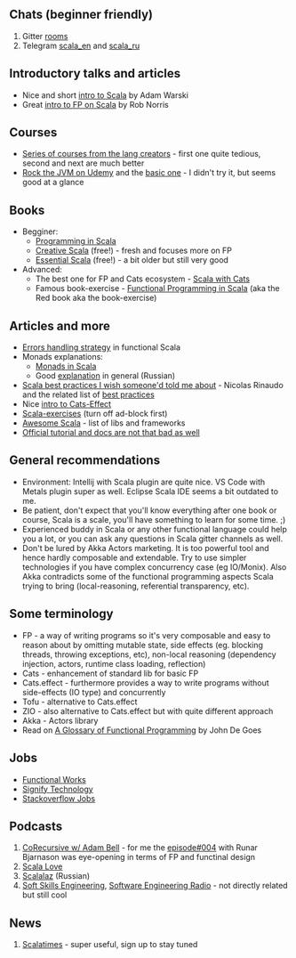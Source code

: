 ## Chats (beginner friendly)
1. Gitter [rooms](https://gitter.im/scala/scala)
2. Telegram [scala_en](https://t.me/scala_en) and [scala_ru](https://t.me/scala_ru)

## Introductory talks and articles
- Nice and short [intro to Scala](https://www.youtube.com/watch?v=30q6BkBv5MY) by Adam Warski
- Great [intro to FP on Scala](https://www.youtube.com/watch?v=30q6BkBv5MY) by Rob Norris

## Courses
- [Series of courses from the lang creators](https://www.coursera.org/specializations/scala) - first one quite tedious, second and next are much better
- [Rock the JVM on Udemy](https://www.udemy.com/course/advanced-scala/) and the [basic one](https://www.udemy.com/course/rock-the-jvm-scala-for-beginners/) - I didn't try it, but seems good at a glance

## Books
- Begginer:
    - [Programming in Scala](https://booksites.artima.com/programming_in_scala_3ed)
    - [Creative Scala](https://underscore.io/books/creative-scala/) (free!) - fresh and focuses more on FP
    - [Essential Scala](https://underscore.io/training/courses/essential-scala/) (free!) - a bit older but still very good
- Advanced:
    - The best one for FP and Cats ecosystem - [Scala with Cats](https://underscore.io/books/scala-with-cats/)
    - Famous book-exercise - [Functional Programming in Scala](https://www.amazon.com/Functional-Programming-Scala-Paul-Chiusano/dp/1617290653) (aka the Red book aka the book-exercise)

## Articles and more
- [Errors handling strategy](https://stackoverflow.com/a/35736191/2453144) in functional Scala  
- Monads explanations:
    - [Monads in Scala](https://medium.com/@sinisalouc/demystifying-the-monad-in-scala-cc716bb6f534)
    - Good [explanation](https://habrahabr.ru/post/183150/) in general (Russian)
- [Scala best practices I wish someone'd told me about](https://www.youtube.com/watch?v=DGa58FfiMqc) - Nicolas Rinaudo and the related list of [best practices](https://nrinaudo.github.io/scala-best-practices/)
- Nice [intro to Cats-Effect](https://www.youtube.com/watch?v=83pXEdCpY4A)
- [Scala-exercises](https://www.scala-exercises.org/) (turn off ad-block first)
- [Awesome Scala](https://github.com/lauris/awesome-scala) - list of libs and frameworks
- [Official tutorial and docs are not that bad as well](https://docs.scala-lang.org/tour/basics.html)

## General recommendations
- Environment: Intellij with Scala plugin are quite nice. VS Code with Metals plugin super as well. Eclipse Scala IDE seems a bit outdated to me.
- Be patient, don't expect that you'll know everything after one book or course, Scala is a scale, you'll have something to learn for some time. ;)  
- Experienced buddy in Scala or any other functional language could help you a lot, or you can ask any questions in Scala gitter channels as well.
- Don't be lured by Akka Actors marketing. It is too powerful tool and hence hardly composable and extendable. Try to use simpler technologies if you have complex concurrency case (eg IO/Monix). Also Akka contradicts some of the functional programming aspects Scala trying to bring (local-reasoning, referential transparency, etc).

## Some terminology
- FP - a way of writing programs so it's very composable and easy to reason about by omitting mutable state, side effects (eg. blocking threads, throwing exceptions, etc), non-local reasoning (dependency injection, actors, runtime class loading, reflection)
- Cats - enhancement of standard lib for basic FP
- Cats.effect - furthermore provides a way to write programs without side-effects (IO type) and concurrently
- Tofu - alternative to Cats.effect
- ZIO - also alternative to Cats.effect but with quite different approach
- Akka - Actors library
- Read on [A Glossary of Functional Programming](https://degoes.net/articles/fp-glossary) by John De Goes

## Jobs
- [Functional Works](https://functional.works-hub.com/)
- [Signify Technology](https://www.signifytechnology.com/)
- [Stackoverflow Jobs](https://stackoverflow.com/jobs?tl=scala)

## Podcasts
1. [CoRecursive w/ Adam Bell](https://corecursive.com/) - for me the [episode#004](https://corecursive.com/004-design-principles-from-functional-programming-with-runar-bjarnason/) with Runar Bjarnason was eye-opening in terms of FP and functinal design
2. [Scala Love](https://scala.love/)
3. [Scalalaz](https://scalalaz.ru) (Russian)
4. [Soft Skills Engineering](https://softskills.audio/), [Software Engineering Radio](https://www.se-radio.net/) - not directly related but still cool

## News
1. [Scalatimes](http://scalatimes.com/) - super useful, sign up to stay tuned
